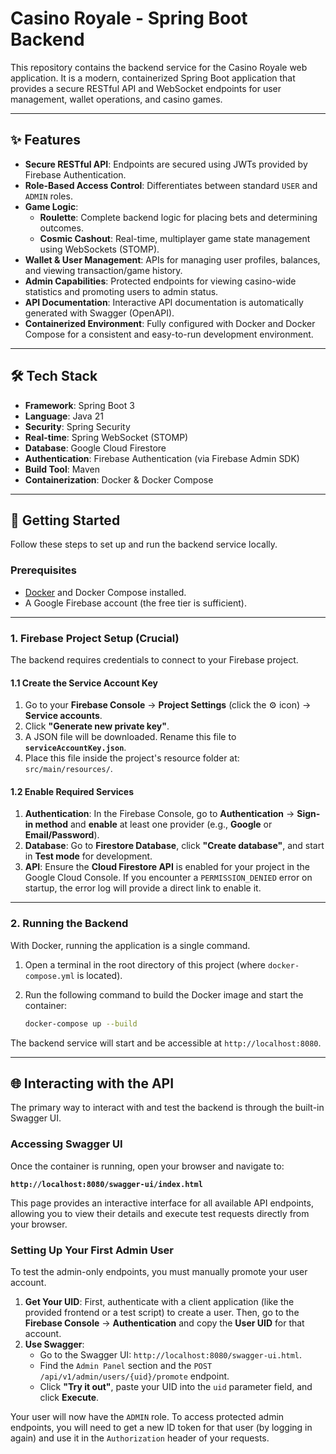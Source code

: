 # Casino Royale - Spring Boot Backend

This repository contains the backend service for the Casino Royale web application. It is a modern, containerized Spring Boot application that provides a secure RESTful API and WebSocket endpoints for user management, wallet operations, and casino games.

-----

## ✨ Features

* **Secure RESTful API**: Endpoints are secured using JWTs provided by Firebase Authentication.
* **Role-Based Access Control**: Differentiates between standard `USER` and `ADMIN` roles.
* **Game Logic**:
    * **Roulette**: Complete backend logic for placing bets and determining outcomes.
    * **Cosmic Cashout**: Real-time, multiplayer game state management using WebSockets (STOMP).
* **Wallet & User Management**: APIs for managing user profiles, balances, and viewing transaction/game history.
* **Admin Capabilities**: Protected endpoints for viewing casino-wide statistics and promoting users to admin status.
* **API Documentation**: Interactive API documentation is automatically generated with Swagger (OpenAPI).
* **Containerized Environment**: Fully configured with Docker and Docker Compose for a consistent and easy-to-run development environment.

-----

## 🛠️ Tech Stack

* **Framework**: Spring Boot 3
* **Language**: Java 21
* **Security**: Spring Security
* **Real-time**: Spring WebSocket (STOMP)
* **Database**: Google Cloud Firestore
* **Authentication**: Firebase Authentication (via Firebase Admin SDK)
* **Build Tool**: Maven
* **Containerization**: Docker & Docker Compose

-----

## 🚀 Getting Started

Follow these steps to set up and run the backend service locally.

### Prerequisites

* [Docker](https://www.docker.com/products/docker-desktop/) and Docker Compose installed.
* A Google Firebase account (the free tier is sufficient).

-----

### 1\. Firebase Project Setup (Crucial)

The backend requires credentials to connect to your Firebase project.

#### 1.1 Create the Service Account Key

1.  Go to your **Firebase Console** -\> **Project Settings** (click the ⚙️ icon) -\> **Service accounts**.
2.  Click **"Generate new private key"**.
3.  A JSON file will be downloaded. Rename this file to **`serviceAccountKey.json`**.
4.  Place this file inside the project's resource folder at: `src/main/resources/`.

#### 1.2 Enable Required Services

1.  **Authentication**: In the Firebase Console, go to **Authentication** -\> **Sign-in method** and **enable** at least one provider (e.g., **Google** or **Email/Password**).
2.  **Database**: Go to **Firestore Database**, click **"Create database"**, and start in **Test mode** for development.
3.  **API**: Ensure the **Cloud Firestore API** is enabled for your project in the Google Cloud Console. If you encounter a `PERMISSION_DENIED` error on startup, the error log will provide a direct link to enable it.

-----

### 2\. Running the Backend

With Docker, running the application is a single command.

1.  Open a terminal in the root directory of this project (where `docker-compose.yml` is located).

2.  Run the following command to build the Docker image and start the container:

    ```bash
    docker-compose up --build
    ```

The backend service will start and be accessible at `http://localhost:8080`.

-----

## 🌐 Interacting with the API

The primary way to interact with and test the backend is through the built-in Swagger UI.

### Accessing Swagger UI

Once the container is running, open your browser and navigate to:

**`http://localhost:8080/swagger-ui/index.html`**

This page provides an interactive interface for all available API endpoints, allowing you to view their details and execute test requests directly from your browser.

### Setting Up Your First Admin User

To test the admin-only endpoints, you must manually promote your user account.

1.  **Get Your UID**: First, authenticate with a client application (like the provided frontend or a test script) to create a user. Then, go to the **Firebase Console** -\> **Authentication** and copy the **User UID** for that account.
2.  **Use Swagger**:
    * Go to the Swagger UI: `http://localhost:8080/swagger-ui.html`.
    * Find the `Admin Panel` section and the `POST /api/v1/admin/users/{uid}/promote` endpoint.
    * Click **"Try it out"**, paste your UID into the `uid` parameter field, and click **Execute**.

Your user will now have the `ADMIN` role. To access protected admin endpoints, you will need to get a new ID token for that user (by logging in again) and use it in the `Authorization` header of your requests.
